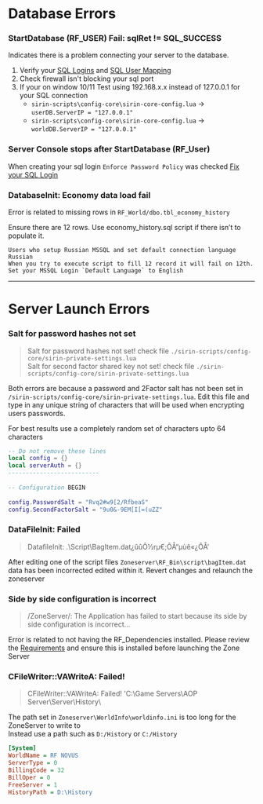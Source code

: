 # Database Errors

### StartDatabase (RF_USER) Fail: sqlRet != SQL_SUCCESS 

Indicates there is a problem connecting your server to the database.
1) Verify your [SQL Logins](databases#sql-logins-to-access-database) and [SQL User Mapping](databases#user-mapping)
2) Check firewall isn't blocking your sql port
3) If your on window 10/11  Test using 192.168.x.x  instead of 127.0.0.1  for your SQL connection
    - `sirin-scripts\config-core\sirin-core-config.lua` -> `userDB.ServerIP = "127.0.0.1"`
    - `sirin-scripts\config-core\sirin-core-config.lua` -> `worldDB.ServerIP = "127.0.0.1"`

### Server Console stops after StartDatabase (RF_User)

When creating your sql login `Enforce Password Policy` was checked [Fix your SQL Login](databases#sql-logins-to-access-database)

### DatabaseInit: Economy data load fail

Error is related to missing rows in `RF_World/dbo.tbl_economy_history`

Ensure there are 12 rows. Use economy_history.sql script if there isn’t to populate it.

```
Users who setup Russian MSSQL and set default connection language Russian
When you try to execute script to fill 12 record it will fail on 12th. 
Set your MSSQL Login `Default Language` to English
```

***

# Server Launch Errors

### Salt for password hashes not set
> Salt for password hashes not set! check file `./sirin-scripts/config-core/sirin-private-settings.lua` \
> Salt for second factor shared key not set! check file `./sirin-scripts/config-core/sirin-private-settings.lua`

Both errors are because a password and 2Factor salt has not been set in `/sirin-scripts/config-core/sirin-private-settings.lua`. Edit this file and type in any unique string of characters that will be used when encrypting users passwords.

For best results use a completely random set of characters upto 64 characters

```lua
-- Do not remove these lines
local config = {}
local serverAuth = {}
--------------------------
 
-- Configuration BEGIN
 
config.PasswordSalt = "Rvq2#w9[2/RfbeaS"
config.SecondFactorSalt = "9u0&-9EM[I[=(uZZ"
```
### DataFileInit: Failed
> DatafileInit: .\Script\BagItem.dat¿ûûÔ½rµ€;ÔÅ“µùê«¿ÔÅ’

After editing one of the script files `Zoneserver\RF_Bin\script\bagItem.dat` data has been incorrected edited within it. Revert changes and relaunch the zoneserver

### Side by side configuration is incorrect
> /ZoneServer/: The Application has failed to start because its side by side configuration is incorrect... 

Error is related to not having the RF_Dependencies installed. Please review the [Requirements](quickstart#requirements) and
ensure this is installed before launching the Zone Server

### CFileWriter::VAWriteA: Failed! 
> CFileWriter::VAWriteA: Failed! 'C:\Game Servers\AOP Server\Server\History\

The path set in `Zoneserver\WorldInfo\worldinfo.ini` is too long for the ZoneServer to write to \
Instead use a path such as `D:/History` or `C:/History` 

```ini
[System]
WorldName = RF NOVUS
ServerType = 0
BillingCode = 32
BillOper = 0
FreeServer = 1
HistoryPath = D:\History
```
